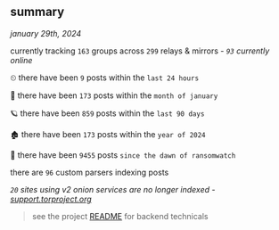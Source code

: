 
## summary
_january 29th, 2024_

currently tracking `163` groups across `299` relays & mirrors - _`93` currently online_

⏲ there have been `9` posts within the `last 24 hours`

🦈 there have been `173` posts within the `month of january`

🪐 there have been `859` posts within the `last 90 days`

🏚 there have been `173` posts within the `year of 2024`

🦕 there have been `9455` posts `since the dawn of ransomwatch`

there are `96` custom parsers indexing posts

_`20` sites using v2 onion services are no longer indexed - [support.torproject.org](https://support.torproject.org/onionservices/v2-deprecation/)_

> see the project [README](https://github.com/joshhighet/ransomwatch#ransomwatch--) for backend technicals
